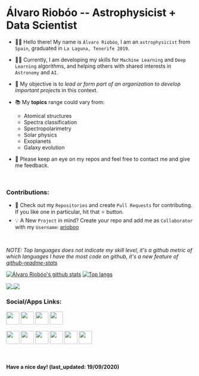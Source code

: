 # Álvaro Riobóo -- Astrophysicist + Data Scientist

- 🙋‍♂️ Hello there! My name is `Álvaro Riobóo`, I am an `astrophysicist` from `Spain`, graduated in `La Laguna, Tenerife 2019`. 

- 👨‍💻 Currently, I am developing my skills for `Machine Learning` and `Deep Learning` algorithms, and helping others with shared interests in `Astronomy` and `AI`. 

- 🌱 My objective is to *lead or form part of an organization to develop important projects* in this context.

- 📚 My **topics** range could vary from: 
  - Atomical structures
  - Spectra classification
  - Spectropolarimetry
  - Solar physics
  - Exoplanets
  - Galaxy evolution   

- 🙏 Please keep an eye on my repos and feel free to contact me and give me feedback.
<br>

### Contributions:
- 📓 Check out my `Repositories` and create `Pull Requests` for contributing. If you like one in particular, hit that ⭐ button.
- 💡 A New `Project` in mind? Create your repo and add me as `Collaborator` with my `Username`: [arioboo](https://github.com/arioboo/)
<br>


*NOTE: Top languages does not indicate my skill level, it's a github metric of which languages I have the most code on github, it's a new feature of [github-readme-stats](https://github.com/anuraghazra/github-readme-stats)*

[![Álvaro Riobóo's github stats](https://github-readme-stats.vercel.app/api?username=arioboo&show_icons=true&layout=compact&hide=prs,issues&theme=blue-green)](https://github.com/anuraghazra/github-readme-stats)
[![Top langs](https://github-readme-stats.vercel.app/api/top-langs/?username=arioboo&layout=compact&theme=blue-green)](https://github.com/anuraghazra/github-readme-stats)

<a href="https://github.com/arioboo/UNet_detector">
  <img align="center" src="https://github-readme-stats.vercel.app/api/pin/?username=arioboo&repo=UNet_detector&show_owner=False&theme=vision-friendly-dark"/>
</a>
<a href="https://github.com/arioboo/astro-gravitational_lenses">
  <img align="center" src="https://github-readme-stats.vercel.app/api/pin/?username=arioboo&repo=astro-gravitational_lenses&show_owner=True&&langs_count=4&theme=vision-friendly-dark"/>
</a>         

### Social/Apps Links:

[<img src="https://img.icons8.com/color/48/000000/linkedin.png" width="35" height="35"/>](https://www.linkedin.com/in/arioboo94/) 
[<img src="https://img.icons8.com/color/48/000000/facebook.png" width="35" height="35"/>](https://www.facebook.com/alvaro.rioboodelarriva)
[<img src="https://img.icons8.com/color/48/000000/twitter.png" width="35" height="35"/>](https://twitter.com/arl94spejo)
[<img src="https://img.icons8.com/fluent/48/000000/instagram-new.png" width="35" height="35"/>](https://www.instagram.com/ataturkrioferdinand/) 

[<img src="https://img.icons8.com/fluent/48/000000/github.png" width="35" height="35"/>](https://www.github.com/arioboo/)
[<img src="https://img.icons8.com/windows/32/000000/kaggle.png" width="35" height="35"/>](https://www.kaggle.com/kelly8080)
[<img src="https://www2.le.ac.uk/services/research-data/Figshare_logoe1465245099283.jpg" width="35" height="35"/>](https://figshare.com/authors/Alvaro_Rioboo/7384466)
[<img src="https://img.icons8.com/dusk/64/000000/anaconda.png" width="35" height="35"/>](https://anaconda.org/ataturk)
[<img src="https://img.icons8.com/dusk/64/000000/zotero.png" width="35" height="35"/>](https://www.zotero.org/arioboo/)
[<img src="https://img.icons8.com/color/48/000000/docker.png" width="35" height="35"/>](https://hub.docker.com/u/arl94)

<br>

#### Have a nice day! (last_updated: 19/09/2020)
